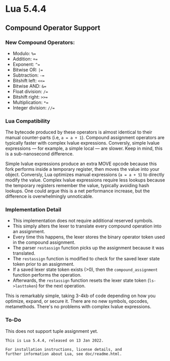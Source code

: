 # Lua 5.4.4
## Compound Operator Support
### New Compound Operators:
- Modulo: `%=`
- Addition: `+=`
- Exponent: `^=`
- Bitwise OR: `|=`
- Subtraction: `-=`
- Bitshift left: `<<=`
- Bitwise AND: `&=`
- Float division: `/=`
- Bitshift right: `>>=`
- Multiplication: `*=`
- Integer division: `//=`

### Lua Compatibility
The bytecode produced by these operators is almost identical to their manual counter-parts (i.e, `a = a + 1`).
Compound assignment operators are typically faster with complex lvalue expressions. Conversly, simple lvalue expressions — for example, a simple local — are slower. Keep in mind, this is a sub-nanosecond difference.

Simple lvalue expressions produce an extra MOVE opcode because this fork performs inside a temporary register, then moves the value into your object. Conversly, Lua optimizes manual expressions (`a = a + 5`) to directly modify the value. Complex lvalue expressions require less lookups because the temporary registers remember the value, typically avoiding hash lookups. One could argue this is a net performance increase, but the difference is overwhelmingly unnoticable.

### Implementation Detail
- This implementation does not require additional reserved symbols.
- This simply alters the lexer to translate every compound operation into an assignment.
- Every time this happens, the lexer stores the binary operator token used in the compound assignment.
- The parser `restassign` function picks up the assignment because it was translated.
- The `restassign` function is modified to check for the saved lexer state token prior to an assignment.
- If a saved lexer state token exists (>0), then the `compound_assignment` function performs the operation.
- Afterwards, the `restassign` function resets the lexer state token (`ls->lasttoken`) for the next operation.

This is remarkably simple, taking 3-4kb of code depending on how you optimize, expand, or secure it.
There are no new symbols, opcodes, metamethods. There's no problems with complex lvalue expressions.

### To-Do
This does not support tuple assignment yet.

```
This is Lua 5.4.4, released on 13 Jan 2022.

For installation instructions, license details, and
further information about Lua, see doc/readme.html.
```